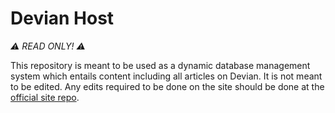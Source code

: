 # Devian Host

*⚠ READ ONLY! ⚠*

This repository is meant to be used as a dynamic database management system which entails content including all articles on Devian. It is not meant to be edited. Any edits required to be done on the site should be done at the [official site repo](https://github.com/devian-apps/devian).
